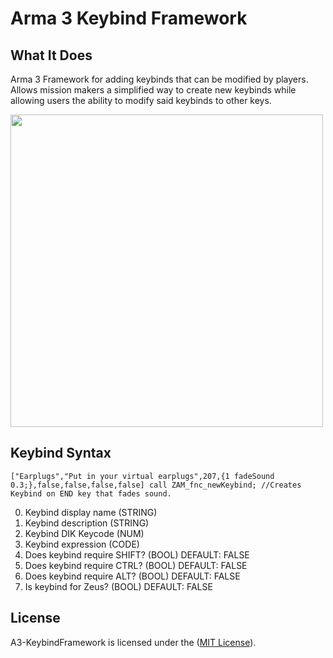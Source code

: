 # Arma 3 Keybind Framework

## What It Does
Arma 3 Framework for adding keybinds that can be modified by players. Allows mission makers a simplified way to create new keybinds while allowing users the ability to modify said keybinds to other keys.

<img src="https://i.imgur.com/JGsLvuv.png" width="500">

## Keybind Syntax

```sqf
["Earplugs","Put in your virtual earplugs",207,{1 fadeSound 0.3;},false,false,false,false] call ZAM_fnc_newKeybind; //Creates Keybind on END key that fades sound.
```

0. Keybind display name (STRING)
1. Keybind description (STRING)
2. Keybind DIK Keycode (NUM)
3. Keybind expression (CODE)
4. Does keybind require SHIFT? (BOOL) DEFAULT: FALSE
5. Does keybind require CTRL? (BOOL) DEFAULT: FALSE
6. Does keybind require ALT? (BOOL) DEFAULT: FALSE
7. Is keybind for Zeus? (BOOL) DEFAULT: FALSE

## License
A3-KeybindFramework is licensed under the ([MIT License](https://github.com/expung3d/A3-KeybindFramework/blob/main/LICENSE)).
